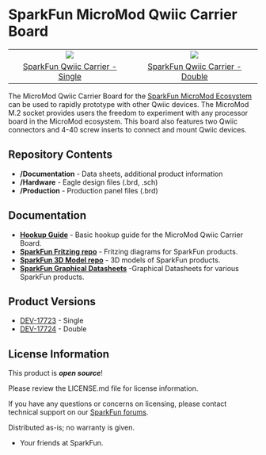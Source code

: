 SparkFun MicroMod Qwiic Carrier Board
========================================

<table class="table table-hover table-striped table-bordered">
    <tr align="center">
      <td><a href="https://www.sparkfun.com/products/17723"><img src="https://cdn.sparkfun.com/assets/parts/1/6/8/3/4/17723-SparkFun_MicroMod_Qwiic_Carrier_Board_-_Single-01.jpg"></a></td>
      <td><a href="https://www.sparkfun.com/products/17724"><img src="https://cdn.sparkfun.com/assets/parts/1/6/8/3/5/17724-SparkFun_MicroMod_Qwiic_Carrier_Board_-_Double-01.jpg"></a></td>
    </tr>
    <tr align="center">
      <td><a href="https://www.sparkfun.com/products/17723">SparkFun Qwiic Carrier - Single</a></td>
      <td><a href="https://www.sparkfun.com/products/17724">SparkFun Qwiic Carrier - Double</a></td>
    </tr>
</table>

The MicroMod Qwiic Carrier Board for the [SparkFun MicroMod Ecosystem](https://www.sparkfun.com/micromod) can be used to rapidly prototype with other Qwiic devices. The MicroMod M.2 socket provides users the freedom to experiment with any processor board in the MicroMod ecosystem. This board also features two Qwiic connectors and 4-40 screw inserts to connect and mount Qwiic devices.

Repository Contents
-------------------

* **/Documentation** - Data sheets, additional product information 
* **/Hardware** - Eagle design files (.brd, .sch)
* **/Production** - Production panel files (.brd)

Documentation
--------------
* **[Hookup Guide](https://learn.sparkfun.com/tutorials/micromod-qwiic-carrier-board-hookup-guide)** - Basic hookup guide for the MicroMod Qwiic Carrier Board.
* **[SparkFun Fritzing repo](https://github.com/sparkfun/Fritzing_Parts)** - Fritzing diagrams for SparkFun products.
* **[SparkFun 3D Model repo](https://github.com/sparkfun/3D_Models)** - 3D models of SparkFun products. 
* **[SparkFun Graphical Datasheets](https://github.com/sparkfun/Graphical_Datasheets)** -Graphical Datasheets for various SparkFun products.

Product Versions
----------------
* [DEV-17723](https://www.sparkfun.com/products/17723) - Single
* [DEV-17724](https://www.sparkfun.com/products/17724) - Double

License Information
-------------------

This product is _**open source**_! 

Please review the LICENSE.md file for license information. 

If you have any questions or concerns on licensing, please contact technical support on our [SparkFun forums](https://forum.sparkfun.com/viewforum.php?f=152).

Distributed as-is; no warranty is given.

- Your friends at SparkFun.
